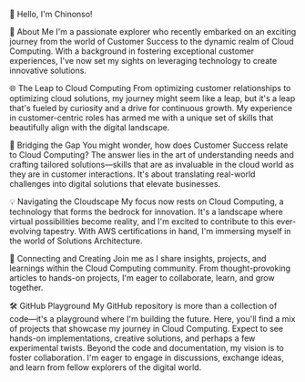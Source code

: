 👋 Hello, I'm Chinonso!

🚀 About Me
I'm a passionate explorer who recently embarked on an exciting journey from the world of Customer Success to the dynamic realm of Cloud Computing. With a background in fostering exceptional customer experiences, I've now set my sights on leveraging technology to create innovative solutions.

🌐 The Leap to Cloud Computing
From optimizing customer relationships to optimizing cloud solutions, my journey might seem like a leap, but it's a leap that's fueled by curiosity and a drive for continuous growth. My experience in customer-centric roles has armed me with a unique set of skills that beautifully align with the digital landscape.

🔗 Bridging the Gap
You might wonder, how does Customer Success relate to Cloud Computing? The answer lies in the art of understanding needs and crafting tailored solutions—skills that are as invaluable in the cloud world as they are in customer interactions. It's about translating real-world challenges into digital solutions that elevate businesses.

💡 Navigating the Cloudscape
My focus now rests on Cloud Computing, a technology that forms the bedrock for innovation. It's a landscape where virtual possibilities become reality, and I'm excited to contribute to this ever-evolving tapestry. With AWS certifications in hand, I'm immersing myself in the world of Solutions Architecture.

🌟 Connecting and Creating
Join me as I share insights, projects, and learnings within the Cloud Computing community. From thought-provoking articles to hands-on projects, I'm eager to collaborate, learn, and grow together.

🛠️ GitHub Playground
My GitHub repository is more than a collection of code—it's a playground where I'm building the future. Here, you'll find a mix of projects that showcase my journey in Cloud Computing. Expect to see hands-on implementations, creative solutions, and perhaps a few experimental twists. Beyond the code and documentation, my vision is to foster collaboration. I'm eager to engage in discussions, exchange ideas, and learn from fellow explorers of the digital world.

